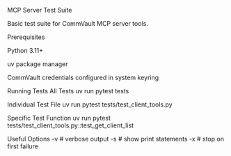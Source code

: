 MCP Server Test Suite

Basic test suite for CommVault MCP server tools.

Prerequisites

Python 3.11+

uv package manager

CommVault credentials configured in system keyring

Running Tests
All Tests
uv run pytest tests

Individual Test File
uv run pytest tests/test_client_tools.py

Specific Test Function
uv run pytest tests/test_client_tools.py::test_get_client_list

Useful Options
-v   # verbose output
-s   # show print statements
-x   # stop on first failure

